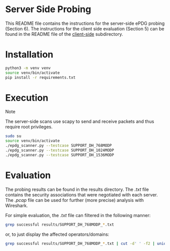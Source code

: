 # Server Side Probing

This README file contains the instructions for the server-side ePDG probing (Section 6).
The instructions for the client side evaluation (Section 5) can be found in the README file of the [client-side](../client-side) subdirectory.

# Installation

```bash
python3 -m venv venv
source venv/bin/activate
pip install -r requirements.txt
```

# Execution

> [!NOTE]
> The server-side scans use scapy to send and receive packets and thus require root privileges.

```bash
sudo su
source venv/bin/activate
./epdg_scanner.py --testcase SUPPORT_DH_768MODP
./epdg_scanner.py --testcase SUPPORT_DH_1024MODP
./epdg_scanner.py --testcase SUPPORT_DH_1536MODP
```

# Evaluation

The probing results can be found in the results directory.
The *.txt* file contains the security associations that were negotiated with each server.
The *.pcap* file can be used for further (more precise) analysis with Wireshark.

For simple evaluation, the *.txt* file can filtered in the following manner:
```bash
grep successful results/SUPPORT_DH_768MODP_*.txt
```
or, to just display the affected operators/domains:
```bash
grep successful results/SUPPORT_DH_768MODP_*.txt | cut -d' ' -f2 | uniq
```
